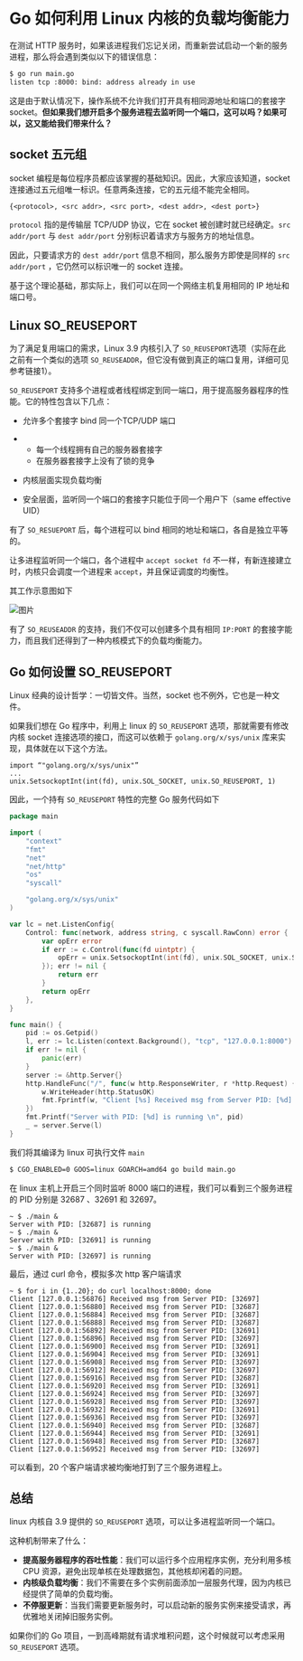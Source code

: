 # Go 如何利用 Linux 内核的负载均衡能力

在测试 HTTP 服务时，如果该进程我们忘记关闭，而重新尝试启动一个新的服务进程，那么将会遇到类似以下的错误信息：

```bash
$ go run main.go
listen tcp :8000: bind: address already in use
```

这是由于默认情况下，操作系统不允许我们打开具有相同源地址和端口的套接字 socket。**但如果我们想开启多个服务进程去监听同一个端口，这可以吗？如果可以，这又能给我们带来什么？**

## socket 五元组

socket 编程是每位程序员都应该掌握的基础知识。因此，大家应该知道，socket 连接通过五元组唯一标识。任意两条连接，它的五元组不能完全相同。

```
{<protocol>, <src addr>, <src port>, <dest addr>, <dest port>}
```

`protocol` 指的是传输层 TCP/UDP 协议，它在 socket 被创建时就已经确定。`src addr/port` 与 `dest addr/port` 分别标识着请求方与服务方的地址信息。

因此，只要请求方的 `dest addr/port` 信息不相同，那么服务方即使是同样的 `src addr/port` ，它仍然可以标识唯一的 socket 连接。

基于这个理论基础，那实际上，我们可以在同一个网络主机复用相同的 IP 地址和端口号。

## Linux SO_REUSEPORT

为了满足复用端口的需求，Linux 3.9 内核引入了 `SO_REUSEPORT`选项（实际在此之前有一个类似的选项 `SO_REUSEADDR`，但它没有做到真正的端口复用，详细可见参考链接1）。

`SO_REUSEPORT` 支持多个进程或者线程绑定到同一端口，用于提高服务器程序的性能。它的特性包含以下几点：

- 允许多个套接字 bind 同一个TCP/UDP 端口

- - 每一个线程拥有自己的服务器套接字
  - 在服务器套接字上没有了锁的竞争

- 内核层面实现负载均衡

- 安全层面，监听同一个端口的套接字只能位于同一个用户下（same effective UID）

有了 `SO_RESUEPORT` 后，每个进程可以 bind 相同的地址和端口，各自是独立平等的。

让多进程监听同一个端口，各个进程中 `accept socket fd` 不一样，有新连接建立时，内核只会调度一个进程来 `accept`，并且保证调度的均衡性。

其工作示意图如下

![图片](https://mmbiz.qpic.cn/mmbiz_png/2EiaKLQksVQI4nialLU0R9MuDGV4SoRfYrxrwGicicJMp3BtYGmvlSuhcwqibxcIMcsUe5jHQxCAiaviag99UJG9GRhgQ/640?wx_fmt=png&tp=webp&wxfrom=5&wx_lazy=1&wx_co=1)

有了 `SO_REUSEADDR` 的支持，我们不仅可以创建多个具有相同 `IP:PORT` 的套接字能力，而且我们还得到了一种内核模式下的负载均衡能力。

## Go 如何设置 SO_REUSEPORT

Linux 经典的设计哲学：一切皆文件。当然，socket 也不例外，它也是一种文件。

如果我们想在 Go 程序中，利用上 linux 的 `SO_REUSEPORT` 选项，那就需要有修改内核 socket 连接选项的接口，而这可以依赖于 `golang.org/x/sys/unix` 库来实现，具体就在以下这个方法。

```
import “"golang.org/x/sys/unix"”
...
unix.SetsockoptInt(int(fd), unix.SOL_SOCKET, unix.SO_REUSEPORT, 1)
```

因此，一个持有 `SO_REUSEPORT` 特性的完整 Go 服务代码如下

```go
package main

import (
	"context"
	"fmt"
	"net"
	"net/http"
	"os"
	"syscall"

	"golang.org/x/sys/unix"
)

var lc = net.ListenConfig{
	Control: func(network, address string, c syscall.RawConn) error {
		var opErr error
		if err := c.Control(func(fd uintptr) {
			opErr = unix.SetsockoptInt(int(fd), unix.SOL_SOCKET, unix.SO_REUSEPORT, 1)
		}); err != nil {
			return err
		}
		return opErr
	},
}

func main() {
	pid := os.Getpid()
	l, err := lc.Listen(context.Background(), "tcp", "127.0.0.1:8000")
	if err != nil {
		panic(err)
	}
	server := &http.Server{}
	http.HandleFunc("/", func(w http.ResponseWriter, r *http.Request) {
		w.WriteHeader(http.StatusOK)
		fmt.Fprintf(w, "Client [%s] Received msg from Server PID: [%d] \n", r.RemoteAddr, pid)
	})
	fmt.Printf("Server with PID: [%d] is running \n", pid)
	_ = server.Serve(l)
}

```

我们将其编译为 linux 可执行文件 `main`

```bash
$ CGO_ENABLED=0 GOOS=linux GOARCH=amd64 go build main.go
```

在 linux 主机上开启三个同时监听 8000 端口的进程，我们可以看到三个服务进程的 PID 分别是 32687 、32691 和 32697。

```
~ $ ./main &
Server with PID: [32687] is running
~ $ ./main &
Server with PID: [32691] is running
~ $ ./main &
Server with PID: [32697] is running
```

最后，通过 curl 命令，模拟多次 http 客户端请求

```
~ $ for i in {1..20}; do curl localhost:8000; done
Client [127.0.0.1:56876] Received msg from Server PID: [32697]
Client [127.0.0.1:56880] Received msg from Server PID: [32687]
Client [127.0.0.1:56884] Received msg from Server PID: [32687]
Client [127.0.0.1:56888] Received msg from Server PID: [32687]
Client [127.0.0.1:56892] Received msg from Server PID: [32691]
Client [127.0.0.1:56896] Received msg from Server PID: [32697]
Client [127.0.0.1:56900] Received msg from Server PID: [32691]
Client [127.0.0.1:56904] Received msg from Server PID: [32691]
Client [127.0.0.1:56908] Received msg from Server PID: [32697]
Client [127.0.0.1:56912] Received msg from Server PID: [32697]
Client [127.0.0.1:56916] Received msg from Server PID: [32687]
Client [127.0.0.1:56920] Received msg from Server PID: [32691]
Client [127.0.0.1:56924] Received msg from Server PID: [32697]
Client [127.0.0.1:56928] Received msg from Server PID: [32697]
Client [127.0.0.1:56932] Received msg from Server PID: [32691]
Client [127.0.0.1:56936] Received msg from Server PID: [32697]
Client [127.0.0.1:56940] Received msg from Server PID: [32687]
Client [127.0.0.1:56944] Received msg from Server PID: [32691]
Client [127.0.0.1:56948] Received msg from Server PID: [32687]
Client [127.0.0.1:56952] Received msg from Server PID: [32697]
```

可以看到，20 个客户端请求被均衡地打到了三个服务进程上。

## 总结

linux 内核自 3.9 提供的 `SO_REUSEPORT` 选项，可以让多进程监听同一个端口。

这种机制带来了什么：

- **提高服务器程序的吞吐性能**：我们可以运行多个应用程序实例，充分利用多核 CPU 资源，避免出现单核在处理数据包，其他核却闲着的问题。
- **内核级负载均衡**：我们不需要在多个实例前面添加一层服务代理，因为内核已经提供了简单的负载均衡。
- **不停服更新**：当我们需要更新服务时，可以启动新的服务实例来接受请求，再优雅地关闭掉旧服务实例。

如果你们的 Go 项目，一到高峰期就有请求堆积问题，这个时候就可以考虑采用 `SO_REUSEPORT` 选项。